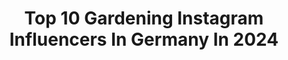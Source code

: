 ---
title: Top 10 Gardening Instagram Influencers In Germany In 2024
description: >-
  Find top gardening Instagram influencers in Germany in 2024. Most popular hashtags: #garden #gardening #garten #gartengestaltung.
platform: Instagram
hits: 260
text_top: Analyze the best Instagram influencers on inBeat.
text_bottom: inBeat holds 260 Instagram influencers like this in Germany for you to work with.
profiles:
  - username: "dan_juergen"
    fullname: >-
      D A N   J Ü R G E N
    bio: >-
      Videography - Gardening - Pumping Iron 🎥 @reelweaver MSc - Mechanical Engineering 📩 danjuergen@gmail.com ⬇️ Youtube ⬇️
    location: "Germany"
    followers: 274096
    engagement: 626
    commentsToLikes: 0.049918
    id: ck0u953j991pr0i1950suyqvw
    verified: false
    hashtags: "#mensfashion, #winning, #reels, #fitnessmotivation"
  - username: "ankamaze"
    fullname: >-
      Anka🌱
    bio: >-
      Introvert. 📍#BERLIN• Urban Jungle & gardening 🌱 🌿Interior - Lifestyle annkathrin.mazal@gmail.com
    location: "Germany"
    followers: 15085
    engagement: 1701
    commentsToLikes: 0.023284
    id: ck6tpjdoxk73k0j71eo3ihvod
    verified: false
    hashtags: "#introvert, #introvertsbelike, #introvertstruggles, #introvertproblems"
  - username: "himlajord"
    fullname: >-
      Helena Holmgren
    bio: >-
      Lives near Umeå in Sweden. Loves gardening, yoga, cats and dogs. Vegan. Please, do not use pictures from my gallery without permission.
    location: "Germany"
    followers: 23014
    engagement: 293
    commentsToLikes: 0.055752
    id: ckaoyad6dgo0t0i78958wtqaz
    verified: false
    hashtags: "#hosta, #tr, #throwbackthursday, #vintertr"
  - username: "kateshyggehome"
    fullname: >-
      Kates Hygge Home
    bio: >-
      🛋 My hygge home in Berlin Neukölln ✉️ kateshyggehome@gmx.de 👩‍🌾 Gardening & renovating @kateshyggegarden
    location: "Germany"
    followers: 55039
    engagement: 232
    commentsToLikes: 0.012222
    id: ck14kqsarqul20i19c0odb20w
    verified: false
    hashtags: "#interiorinspo, #mykitchen, #interiorinspiration, #solebich"
  - username: "hutzelhaeuschen"
    fullname: >-
      Tanja 👩🏻‍🌾 Hutzeli
    bio: >-
      Naturgarten(t)räume 💚 Schönster Garten NRW 2023 🥇 Nabu „Schmetterlingsfreundlicher Garten“ 🦋 WDR „So wohnt der Westen“ 📺
    location: "Germany"
    followers: 110365
    engagement: 458
    commentsToLikes: 0.026315
    id: clnec8hnsdfie0j08x3qtt3h8
    verified: false
    hashtags: "#herbst, #diy, #gardendecor, #gardener"
  - username: "sabrinaskleinewerkstatt"
    fullname: >-
      DIY♡︎Decoration♡︎Garden♡︎
    bio: >-
      𝖲𝖺𝖻𝗋𝗂𝗇𝖺 »𝖬𝗈𝗆 𝗈𝖿 𝗍𝗐𝗈 »𝖥𝖺𝗆𝗂𝗅𝗒, 𝖦𝖺𝗋𝖽𝖾𝗇𝗂𝗇𝗌𝗉𝗂𝗋𝖺𝗍𝗂𝗈𝗇, 𝖣𝖾𝖼𝗈𝗋𝖺𝗍𝗂𝗈𝗇 ➪𝗆𝖾𝗂𝗇𝖾𝗄𝗅𝖾𝗂𝗇𝖾𝗀𝖺𝗋𝗍𝖾𝗇𝗐𝖾𝗋𝗄𝗌𝗍𝖺𝗍𝗍@𝗈𝗎𝗍𝗅𝗈𝗈𝗄.𝖽𝖾
    location: "Germany"
    followers: 30156
    engagement: 502
    commentsToLikes: 0.053853
    id: ckap2qyerzxo50i78bwvyljd6
    verified: false
    hashtags: "#landhausgarten, #dekorationsideen, #bastelidee, #vorgarten"
  - username: "katrinsgarten"
    fullname: >-
      Katrin Iskam
    bio: >-
      SPIEGEL Bestseller Autorin Deutscher Gartenbuchpreis2023 Garten Award 🏆2022-Gartengestaltung OFFENER GARTEN -1.9.2024
    location: "Germany"
    followers: 175309
    engagement: 401
    commentsToLikes: 0.066353
    id: ck0w0yahigmxv0i19lqclp4d7
    verified: false
    hashtags: "#landhausgarten, #havedesign, #gartenideen, #gartenliebe"
  - username: "alltagsdetails"
    fullname: >-
      Lulu & Daniel + Herzdame 👧🏻 & Herzbube 👶
    bio: >-
      Hausumbau 2022/2023 | Family | Interieur | DIY | Beautiful Things Bis zu 40% sparen auf Federwiegen von @moonboon.de ▶️Code: ALLTAGSDETAILS
    location: "Germany"
    followers: 11111
    engagement: 810
    commentsToLikes: 0.107054
    id: ck8tdd3wr2vlr0j78yxiehldz
    verified: false
    hashtags: "#mamiblogger, #kleineswunder, #interior123, #homeinspo"
  - username: "anetas_leben"
    fullname: >-
      Aneta Bruestle | DIY | Interior
    bio: >-
      Autorin von „MANUFAKTURA“ ▪️DIY Blogger ▪️Interior 🏆Award 2022 „Top Trend“ Schöner wohnen Farbe ✉️r.bruestle@media24all.de Impressum im Blog
    location: "Germany"
    followers: 683262
    engagement: 387
    commentsToLikes: 0.028049
    id: ck5q5nswytpkv0i11ao6a9zne
    verified: false
    hashtags: "#gardening, #gartengestaltung, #kinderzimmerideen, #ikeahome"
  - username: "lindasophia____"
    fullname: >-
      LINDA SOPHIA
    bio: >-
      ▫️Fashion ▫️Interior ▫️Garden mom of✌🏼 ✉️hello@lindasophia.de 📍Offenburg Anfragen bitte per Email
    location: "Germany"
    followers: 85926
    engagement: 362
    commentsToLikes: 0.034865
    id: ck14lqwh9w1iz0i19iy325lft
    verified: false
    hashtags: "#garteninspiration, #pregnant, #hortensien, #gardening"
---